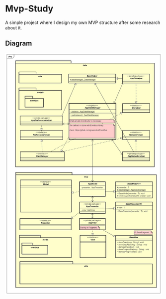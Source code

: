 # Mvp-Study
A simple project where I design my own MVP structure after some research about it.

## Diagram

![Screenshot](/diagram/diagram.jpg)
